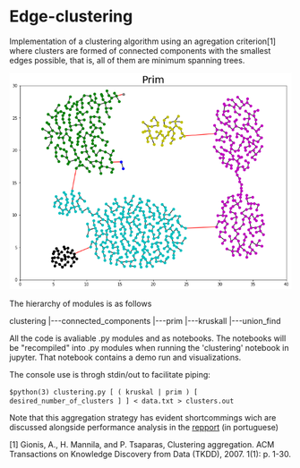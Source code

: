 # Edge-clustering

Implementation of a clustering algorithm using an agregation criterion[1] where 
clusters are formed of connected components with the smallest edges possible,
that is, all of them are minimum spanning trees.

![prim](prim.png)

The hierarchy of modules is as follows

clustering
|---connected_components
|---prim
|---kruskall
    |---union_find

All the code is avaliable .py modules and as notebooks. 
The notebooks will be "recompiled" into .py modules when running the 'clustering' notebook in jupyter.
That notebook contains a demo run and visualizations.

The console use is throgh stdin/out to facilitate piping:

```console
$python(3) clustering.py [ ( kruskal | prim ) [ desired_number_of_clusters ] ] < data.txt > clusters.out
```

Note that this aggregation strategy has evident shortcommings wich are discussed alongside performance analysis in the [repport](relatorio2col.pdf) (in portuguese)

[1] Gionis,	 A.,	 H.	 Mannila,	 and	 P.	 Tsaparas,	 Clustering	 aggregation.	 ACM	 Transactions	 on	
Knowledge	Discovery	from	Data	(TKDD),	2007.	1(1):	p.	1-30.
